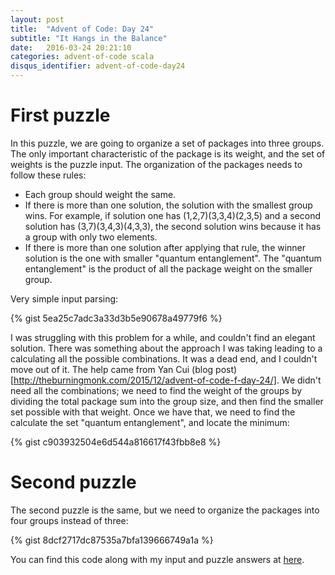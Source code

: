 ```yaml
---
layout: post
title:  "Advent of Code: Day 24"
subtitle: "It Hangs in the Balance"
date:   2016-03-24 20:21:10
categories: advent-of-code scala
disqus_identifier: advent-of-code-day24
---
```

# First puzzle
In this puzzle, we are going to organize a set of packages into three groups. The only important characteristic of the package is its weight, and the set of weights is the puzzle input. The organization of the packages needs to follow these rules:

- Each group should weight the same.
- If there is more than one solution, the solution with the smallest group wins. For example, if solution one has (1,2,7)(3,3,4)(2,3,5) and a second solution has (3,7)(3,4,3)(4,3,3), the second solution wins because it has a group with only two elements.
- If there is more than one solution after applying that rule, the winner solution is the one with smaller "quantum entanglement". The "quantum entanglement" is the product of all the package weight on the smaller group.

Very simple input parsing:

{% gist 5ea25c7adc3a33d3b5e90678a49779f6 %}

I was struggling with this problem for a while, and couldn't find an elegant solution. There was something about the approach I was taking leading to a calculating all the possible combinations. It was a dead end, and I couldn't move out of it. The help came from Yan Cui (blog post)[http://theburningmonk.com/2015/12/advent-of-code-f-day-24/]. We didn't need all the combinations; we need to find the weight of the groups by dividing the total package sum into the group size, and then find the smaller set possible with that weight. Once we have that, we need to find the calculate the set "quantum entanglement", and locate the minimum:

{% gist c903932504e6d544a816617f43fbb8e8 %}

# Second puzzle
The second puzzle is the same, but we need to organize the packages into four groups instead of three:

{% gist 8dcf2717dc87535a7bfa139666749a1a %}

You can find this code along with my input and puzzle answers at [here](https://github.com/darienmt/advent-of-code/blob/master/scala/src/main/scala/Day24.sc).
